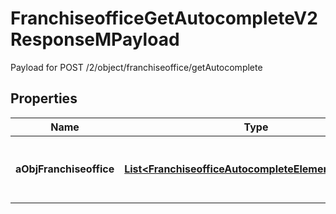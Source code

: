 

# FranchiseofficeGetAutocompleteV2ResponseMPayload

Payload for POST /2/object/franchiseoffice/getAutocomplete

## Properties

| Name | Type | Description | Notes |
|------------ | ------------- | ------------- | -------------|
|**aObjFranchiseoffice** | [**List&lt;FranchiseofficeAutocompleteElementResponse&gt;**](FranchiseofficeAutocompleteElementResponse.md) | An array of Franchiseoffice autocomplete element response. |  [optional] |



